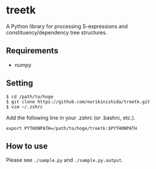 # treetk

A Python library for processing S-expressions and constituency/dependency tree structures.

## Requirements ##

- numpy

## Setting ##

```
$ cd /path/to/hoge
$ git clone https://github.com/norikinishida/treetk.git
$ vim ~/.zshrc
```

Add the following line in your .zshrc (or .bashrc, etc.).

```
export PYTHONPATH=/path/to/hoge/treetk:$PYTHONPATH
```

## How to use ##

Please see ```./sample.py``` and ```./sample.py.output```.
